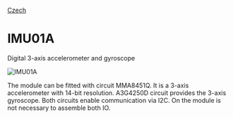 
[Czech](./README.cs.md)
<!--- module --->
# IMU01A
<!--- Emodule --->

<!--- subtitle --->Digital 3-axis accelerometer and gyroscope<!--- Esubtitle --->

![IMU01A](/doc/img/IMU01A_top_big.jpg)

<!--- description --->The module can be fitted with circuit MMA8451Q. It is a 3-axis accelerometer with 14-bit resolution. A3G4250D circuit provides the 3-axis gyroscope. Both circuits enable communication via I2C. On the module is not necessary to assemble both IO.<!--- Edescription --->
            
